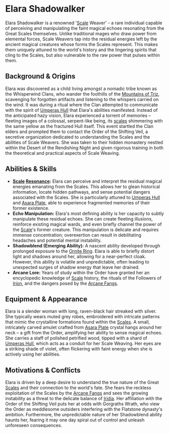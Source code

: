 # Elara Shadowalker

Elara Shadowalker is a renowned '[Scale](/geography/landmark/scale.md) Weaver' - a rare individual capable of perceiving and manipulating the faint magical echoes resonating from the Great Scales themselves. Unlike traditional mages who draw power from elemental forces, Scale Weavers tap into the residual energies left by the ancient magical creatures whose forms the Scales represent.  This makes them uniquely attuned to the world's history and the lingering spirits that cling to the Scales, but also vulnerable to the raw power that pulses within them.

## Background & Origins

Elara was discovered as a child living amongst a nomadic tribe known as the Whisperwind Clans, who wander the foothills of the [Mountains of Triz](/geography/region/mountains-of-triz.md), scavenging for forgotten artifacts and listening to the whispers carried on the wind.  It was during a ritual where the Clan attempted to communicate with the spirit of [Umperas Hull](/geography/scale/umperas-hull.md) that Elara's abilities manifested.  Instead of the anticipated hazy vision, Elara experienced a torrent of memories – fleeting images of a colossal, serpent-like being, its [scales](/geography/landmark/scale.md) shimmering with the same yellow as the fractured Hull itself. This event startled the Clan elders and prompted them to contact the Order of the Shifting Veil, a secretive organization dedicated to understanding the Scales and the abilities of Scale Weavers.  She was taken to their hidden monastery nestled within the Desert of the Rendishing Night and given rigorous training in both the theoretical and practical aspects of Scale Weaving.

## Abilities & Skills

*   **[Scale](/geography/landmark/scale.md) [Resonance](/generated/resonance/resonance.md):** Elara can perceive and interpret the residual magical energies emanating from the Scales. This allows her to glean historical information, locate hidden pathways, and sense potential dangers associated with the Scales.  She is particularly attuned to [Umperas Hull](/geography/scale/umperas-hull.md) and [Asara Plate](/geography/scale/asara-plate.md), able to experience fragmented memories of their former existence.
*   **Echo Manipulation:**  Elara's most defining ability is her capacity to subtly manipulate these residual echoes. She can create fleeting illusions, reinforce existing magical wards, and even briefly channel the power of the [Scale](/geography/landmark/scale.md)'s former creature. This manipulation is delicate and requires immense concentration; overexertion can result in debilitating headaches and potential mental instability.
*   **Shadowblend (Emerging Ability):** A nascent ability developed through prolonged exposure to the [Ornite Ring](/geography/scale/ornite-ring.md). Elara is able to briefly distort light and shadows around her, allowing for a near-perfect cloak. However, this ability is volatile and unpredictable, often leading to unexpected surges of shadow energy that leave her drained.
*   **Arcane Lore:** Years of study within the Order have granted her an encyclopedic knowledge of [Scale](/geography/landmark/scale.md) history, the rituals of the Followers of [Irion](/being/deity/irion.md), and the dangers posed by the [Arcane Fangs](/structure/society/factions/arcane-fangs.md).
## Equipment & Appearance

Elara is a slender woman with long, raven-black hair streaked with silver. She typically wears muted grey robes, embroidered with intricate patterns that mimic the crystalline formations found within the [Scales](/geography/landmark/scale.md). A small, intricately carved amulet crafted from [Asara Plate](/geography/scale/asara-plate.md) crystal hangs around her neck – a gift from the Order, amplifying her ability to sense magical echoes. She carries a staff of polished petrified wood, tipped with a shard of [Umperas Hull](/geography/scale/umperas-hull.md), which acts as a conduit for her Scale Weaving.  Her eyes are a striking shade of violet, often flickering with faint energy when she is actively using her abilities.

## Motivations & Conflicts

Elara is driven by a deep desire to understand the true nature of the Great [Scales](/geography/landmark/scale.md) and their connection to the world's fate. She fears the reckless exploitation of the Scales by the [Arcane Fangs](/structure/society/factions/arcane-fangs.md) and sees the growing instability as a threat to the delicate balance of [Iridia](/geography/world/iridia.md).  Her affiliation with the Order of the Shifting Veil puts her at odds with Gorgraths Wrath, who view the Order as meddlesome outsiders interfering with the Flatstone dynasty's ambition. Furthermore, the unpredictable nature of her Shadowblend ability haunts her, fearing it may one day spiral out of control and unleash unforeseen consequences.
